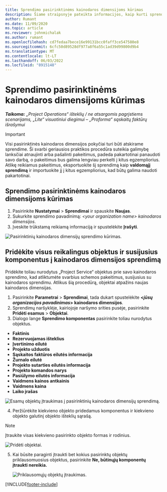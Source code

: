 ```yaml
---
title: Sprendimo pasirinktinėms kainodaros dimensijoms kūrimas
description: Šiame straipsnyje pateikta informacijos, kaip kurti sprendimus, skirtus pasirinktinėms kainodaros dimensijoms.
author: Rumant
ms.date: 11/09/2020
ms.topic: article
ms.reviewer: johnmichalak
ms.author: rumant
ms.openlocfilehash: cd7fedaa7bece16e99131bcc0faff3ce547580e8
ms.sourcegitcommit: 6cfc50d89528df977a8f6a55c1ad39d99800d9b4
ms.translationtype: MT
ms.contentlocale: lt-LT
ms.lasthandoff: 06/03/2022
ms.locfileid: "8915148"
---
```

# <a name="create-a-solution-for-custom-pricing-dimensions"></a>Sprendimo pasirinktinėms kainodaros dimensijoms kūrimas

 _**Taikoma:** „Project Operations“ išteklių / ne atsargomis pagrįstiems scenarijams, „Lite“ visuotiniui diegimui – „Proforma“ sąskaitų faktūrų išrašymui_ 

>[!IMPORTANT]
>Visi pasirinktinės kainodaros dimensijos pokyčiai turi būti atskirame sprendime. Ši svarbi geriausios praktikos procedūra suteikia galimybę lanksčiai atnaujinti arba pašalinti pakeitimus, padeda pakartotinai panaudoti savo darbą, o pakeitimus bus galima lengviau perkelti į kitus egzempliorius. Atlikę reikiamus pakeitimus, eksportuokite šį sprendimą kaip **valdomąjį sprendimą** ir importuokite jį į kitus egzempliorius, kad būtų galima naudoti pakartotinai.

## <a name="create-a-solution-for-custom-pricing-dimensions"></a>Sprendimo pasirinktinėms kainodaros dimensijoms kūrimas

1.  Pasirinkite **Nustatymai** > **Sprendimai** ir spauskite **Naujas**.
2.  Sukurkite sprendimo pavadinimą: *\<your organization name\> kainodaros dimensijos*.
3. Įveskite trūkstamą reikiamą informaciją ir spustelėkite **Įrašyti**.

  ![Pasirinktinių kainodaros dimensijų sprendimo kūrimas.](./media/Creation-of-custom-pricing-dimension-solution.png)
 
## <a name="add-all-required-entities-and-related-components-to-the-pricing-dimension-solution"></a>Pridėkite visus reikalingus objektus ir susijusius komponentus į kainodaros dimensijos sprendimą

Pridėkite toliau nurodytus „Project Service“ objektus prie savo kainodaros sprendimo, kad atliktumėte svarbius schemos pakeitimus, susijusius su kainodaros sprendimu. Atlikus šią procedūrą, objektai atpažins naujas kainodaros dimensijas.

1.  Pasirinkite **Parametrai** > **Sprendimai**, tada dukart spustelėkite **<*jūsų organizacijos pavadinimas*> kainodaros dimensijos**.
2.  Sprendimų naršyklėje, kairiojoje naršymo srities pusėje, pasirinkite **Pridėti esamus** > **Objektai**.
3.  Dialogo lange **Sprendimo komponentas** pasirinkite toliau nurodytus objektus.
 
   - **Faktinis**
   - **Rezervuojamas išteklius**
   - **Įvertinimo eilutė**
   - **Projekto užduotis**
   - **Sąskaitos faktūros eilutės informacija**
   - **Žurnalo eilutė**
   - **Projekto sutarties eilutės informacija**
   - **Projekto komandos narys**
   - **Pasiūlymo eilutės informacija**
   - **Vaidmens kainos antkainis**
   - **Vaidmens kaina**
   - **Laiko įrašas**
 
   ![Esamų objektų įtraukimas į pasirinktinių kainodaros dimensijų sprendimą.](./media/Existing-entities-to-PD-solution.png)
 
 4. Peržiūrėkite kiekvieno objekto pridedamus komponentus ir kiekvieno objekto galutinį objekto išteklių sąrašą. 

   >[!NOTE]
   > Įtraukite visas kiekvieno pasirinkto objekto formas ir rodinius.

  ![Pridėti objektai.](./media/solution-component-selection.png)


5.  Kai būsite paraginti įtraukti bet kokius pasirinktų objektų priklausomuosius objektus, pasirinkite **Ne, būtinųjų komponentų įtraukti nereikia.**

    ![Priklausomųjų objektų įtraukimas.](./media/Do-not-include-required.png)


[!INCLUDE[footer-include](../includes/footer-banner.md)]